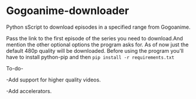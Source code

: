 # Gogoanime-downloader
Python sScript to download episodes in a specified range from Gogoanime.

Pass the link to the first episode of the series you need to download.And mention the other optional options the program asks for.
As of now just the default 480p quality will be downloaded.
Before using the program you'll have to install python-pip and then `pip install -r requirements.txt`

To-do-

-Add support for higher quality videos.

-Add accelerators.
